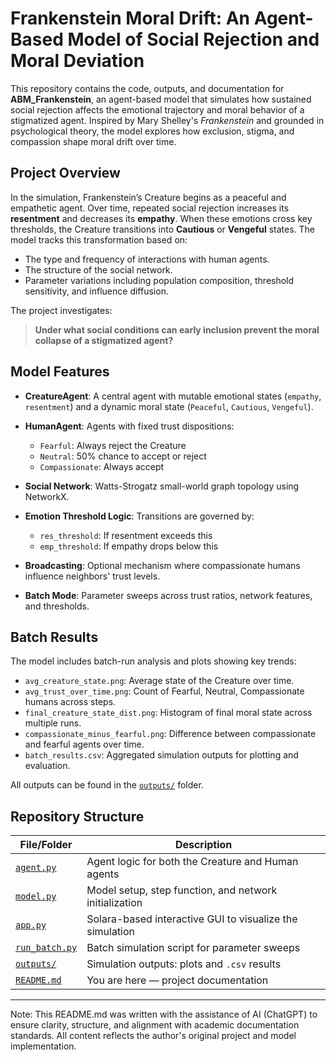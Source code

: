 # Frankenstein Moral Drift: An Agent-Based Model of Social Rejection and Moral Deviation

This repository contains the code, outputs, and documentation for **ABM_Frankenstein**, an agent-based model that simulates how sustained social rejection affects the emotional trajectory and moral behavior of a stigmatized agent. Inspired by Mary Shelley's *Frankenstein* and grounded in psychological theory, the model explores how exclusion, stigma, and compassion shape moral drift over time.

## Project Overview

In the simulation, Frankenstein’s Creature begins as a peaceful and empathetic agent. Over time, repeated social rejection increases its **resentment** and decreases its **empathy**. When these emotions cross key thresholds, the Creature transitions into **Cautious** or **Vengeful** states. The model tracks this transformation based on:

- The type and frequency of interactions with human agents.
- The structure of the social network.
- Parameter variations including population composition, threshold sensitivity, and influence diffusion.

The project investigates:  
> **Under what social conditions can early inclusion prevent the moral collapse of a stigmatized agent?**

## Model Features

- **CreatureAgent**: A central agent with mutable emotional states (`empathy`, `resentment`) and a dynamic moral state (`Peaceful`, `Cautious`, `Vengeful`).
- **HumanAgent**: Agents with fixed trust dispositions:  
  - `Fearful`: Always reject the Creature  
  - `Neutral`: 50% chance to accept or reject  
  - `Compassionate`: Always accept  

- **Social Network**: Watts-Strogatz small-world graph topology using NetworkX.
- **Emotion Threshold Logic**: Transitions are governed by:
  - `res_threshold`: If resentment exceeds this
  - `emp_threshold`: If empathy drops below this
- **Broadcasting**: Optional mechanism where compassionate humans influence neighbors' trust levels.
- **Batch Mode**: Parameter sweeps across trust ratios, network features, and thresholds.

## Batch Results

The model includes batch-run analysis and plots showing key trends:

- `avg_creature_state.png`: Average state of the Creature over time.
- `avg_trust_over_time.png`: Count of Fearful, Neutral, Compassionate humans across steps.
- `final_creature_state_dist.png`: Histogram of final moral state across multiple runs.
- `compassionate_minus_fearful.png`: Difference between compassionate and fearful agents over time.
- `batch_results.csv`: Aggregated simulation outputs for plotting and evaluation.

All outputs can be found in the [`outputs/`](./outputs) folder.

## Repository Structure


| File/Folder | Description |
|-------------|-------------|
| [`agent.py`](./agent.py) | Agent logic for both the Creature and Human agents |
| [`model.py`](./model.py) | Model setup, step function, and network initialization |
| [`app.py`](./app.py) | Solara-based interactive GUI to visualize the simulation |
| [`run_batch.py`](./run_batch.py) | Batch simulation script for parameter sweeps |
| [`outputs/`](./outputs) | Simulation outputs: plots and `.csv` results |
| [`README.md`](./README.md) | You are here — project documentation |



---

Note: This README.md was written with the assistance of AI (ChatGPT) to ensure clarity, structure, and alignment with academic documentation standards. All content reflects the author's original project and model implementation.

